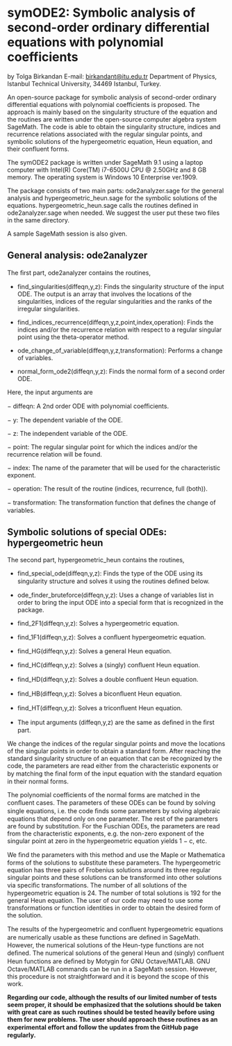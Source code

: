 # symODE2: Symbolic analysis of second-order ordinary differential equations with polynomial coefficients

by Tolga Birkandan
E-mail: birkandant@itu.edu.tr
Department of Physics, Istanbul Technical University, 34469 Istanbul, Turkey.

An open-source package for symbolic analysis of second-order ordinary differential equations with polynomial coefficients is proposed. The approach is mainly based on the singularity structure of the equation and the routines are written under the open-source computer algebra system SageMath. The code is able to obtain the singularity structure, indices and recurrence relations associated with the regular singular points, and symbolic solutions of the hypergeometric equation, Heun equation, and their confluent forms.

The symODE2 package is written under SageMath 9.1 using a laptop computer with Intel(R) Core(TM) i7-6500U CPU @ 2.50GHz and 8 GB memory. The operating system is Windows 10 Enterprise ver.1909.

The package consists of two main parts: ode2analyzer.sage for the general analysis and hypergeometric_heun.sage for the symbolic solutions of the equations. hypergeometric_heun.sage calls the routines defined in ode2analyzer.sage when needed. We suggest the user put these two files in the same directory. 

A sample SageMath session is also given.

## General analysis: ode2analyzer

The ﬁrst part, ode2analyzer contains the routines,

* find_singularities(diffeqn,y,z): Finds the singularity structure of the input ODE. The output is an array that involves the locations of the singularities, indices of the regular singularities and the ranks of the irregular singularities.

* find_indices_recurrence(diffeqn,y,z,point,index,operation): Finds the indices and/or the recurrence relation with respect to a regular singular point using the theta-operator method.

* ode_change_of_variable(diffeqn,y,z,transformation): Performs a change of variables.

* normal_form_ode2(diffeqn,y,z): Finds the normal form of a second order ODE. 

Here, the input arguments are

− diffeqn: A 2nd order ODE with polynomial coeﬃcients.

− y: The dependent variable of the ODE.

− z: The independent variable of the ODE.

− point: The regular singular point for which the indices and/or the recurrence relation will be found.

− index: The name of the parameter that will be used for the characteristic exponent.

− operation: The result of the routine (indices, recurrence, full (both)).

− transformation: The transformation function that deﬁnes the change of variables.

## Symbolic solutions of special ODEs: hypergeometric heun

The second part, hypergeometric_heun contains the routines,

* find_special_ode(diffeqn,y,z): Finds the type of the ODE using its singularity structure and solves it using the routines deﬁned below.

* ode_finder_bruteforce(diffeqn,y,z): Uses a change of variables list in order to bring the input ODE into a special form that is recognized in the package.

* find_2F1(diffeqn,y,z): Solves a hypergeometric equation.

* find_1F1(diffeqn,y,z): Solves a conﬂuent hypergeometric equation.

* find_HG(diffeqn,y,z): Solves a general Heun equation.

* find_HC(diffeqn,y,z): Solves a (singly) conﬂuent Heun equation.

* find_HD(diffeqn,y,z): Solves a double conﬂuent Heun equation.

* find_HB(diffeqn,y,z): Solves a biconﬂuent Heun equation.

* find_HT(diffeqn,y,z): Solves a triconﬂuent Heun equation.

- The input arguments (diffeqn,y,z) are the same as deﬁned in the ﬁrst part.

We change the indices of the regular singular points and move the locations of the singular points in order to obtain a standard form. After reaching the standard singularity structure of an equation that can be recognized by the code, the parameters are read either from the characteristic exponents or by matching the ﬁnal form of the input equation with the standard equation in their normal forms.

The polynomial coefficients of the normal forms are matched in the conﬂuent cases. The parameters of these ODEs can be found by solving single equations, i.e. the code ﬁnds some parameters by solving algebraic equations that depend only on one parameter. The rest of the parameters are found by substitution. For the Fuschian ODEs, the parameters are read from the characteristic exponents, e.g. the non-zero exponent of the singular point at zero in the hypergeometric equation yields 1 − c, etc.

We ﬁnd the parameters with this method and use the Maple or Mathematica forms of the solutions to substitute these parameters. The hypergeometric equation has three pairs of Frobenius solutions around its three regular singular points and these solutions can be transformed into other solutions via speciﬁc transformations. The number of all solutions of the hypergeometric equation is 24. The number of total solutions is 192 for the general Heun equation. The user of our code may need to use some transformations or function identities in order to obtain the desired form of the solution.

The results of the hypergeometric and conﬂuent hypergeometric equations are numerically usable as these functions are deﬁned in SageMath. However, the numerical solutions of the Heun-type functions are not deﬁned. The numerical solutions of the general Heun and (singly) conﬂuent Heun functions are deﬁned by Motygin for GNU Octave/MATLAB. GNU Octave/MATLAB commands can be run in a SageMath session. However, this procedure is not straightforward and it is beyond the scope of this work.

**Regarding our code, although the results of our limited number of tests seem proper, it should be emphasized that the solutions should be taken with great care as such routines should be tested heavily before using them for new problems. The user should approach these routines as an experimental eﬀort and follow the updates from the
GitHub page regularly.**
